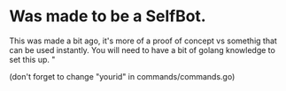 # Was made to be a SelfBot. 

This was made a bit ago, it's more of a proof of concept vs somethig that can be used instantly. You will need to have a bit of golang knowledge to set this up. "


(don't forget to change "yourid" in commands/commands.go)
